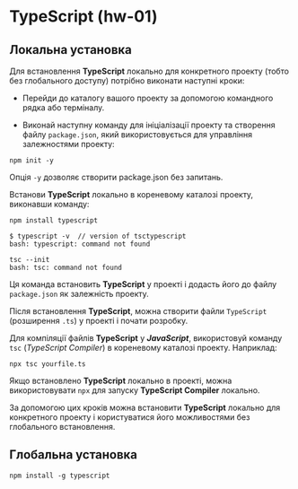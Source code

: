 # TypeScript (hw-01)

## Локальна установка

Для встановлення **TypeScript** локально для конкретного проекту (тобто без глобального доступу) потрібно виконати наступні кроки:

- Перейди до каталогу вашого проекту за допомогою командного рядка або терміналу.

- Виконай наступну команду для ініціалізації проекту та створення файлу `package.json`, який використовується для управління залежностями проекту:

```
npm init -y

```

Опція `-y` дозволяє створити package.json без запитань.

Встанови **TypeScript** локально в кореневому каталозі проекту, виконавши команду:

```
npm install typescript

$ typescript -v  // version of tsctypescript
bash: typescript: command not found

tsc --init
bash: tsc: command not found
```

Ця команда встановить **TypeScript** у проекті і додасть його до файлу `package.json` як залежність проекту.

Після встановлення **TypeScript**, можна створити файли `TypeScript` (розширення `.ts`) у проекті і почати розробку.

Для компіляції файлів **TypeScript** у **_JavaScript_**, використовуй команду `tsc` (_TypeScript Compiler_) в кореневому каталозі проекту. Наприклад:

```
npx tsc yourfile.ts
```

Якщо встановлено **TypeScript** локально в проекті, можна використовувати `npx` для запуску **TypeScript Compiler** локально.

За допомогою цих кроків можна встановити **TypeScript** локально для конкретного проекту і користуватися його можливостями без глобального встановлення.

## Глобальна установка

`npm install -g typescript`

